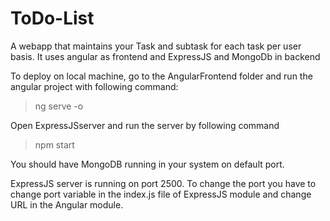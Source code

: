 # ToDo-List
A webapp that maintains your Task and subtask for each task per user basis. It uses angular as frontend and ExpressJS and MongoDb in backend

To deploy on local machine, go to the AngularFrontend folder and run the angular project with following command:
>ng serve -o

Open ExpressJSserver and run the server by following command
>npm start

You should have MongoDB running in your system on default port.

ExpressJS server is running on port 2500. To change the port you have to change port variable in the index.js file of ExpressJS module and change URL in the Angular module.

